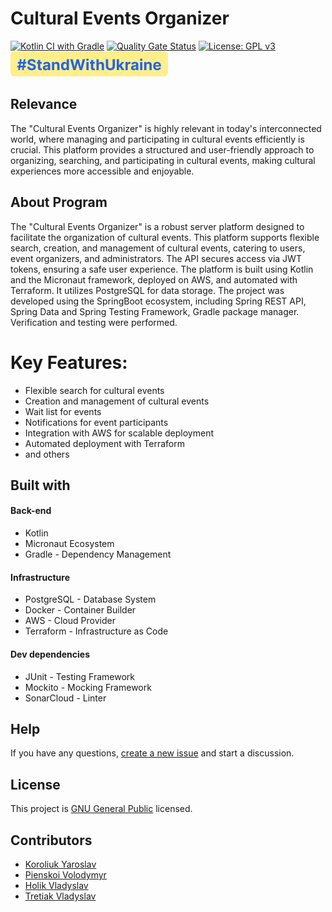 # Cultural Events Organizer

[![Kotlin CI with Gradle](https://github.com/InvictoProjects/cultural-events-organizer/actions/workflows/main.yml/badge.svg)](https://github.com/InvictoProjects/cultural-events-organizer/actions/workflows/main.yml)
[![Quality Gate Status](https://sonarcloud.io/api/project_badges/measure?project=InvictoProjects_cultural-events-organizer&metric=alert_status)](https://sonarcloud.io/summary/new_code?id=InvictoProjects_cultural-events-organizer)
[![License: GPL v3](https://img.shields.io/badge/License-GPLv3-blue.svg)](https://www.gnu.org/licenses/gpl-3.0)
[![Stand With Ukraine](https://raw.githubusercontent.com/vshymanskyy/StandWithUkraine/main/badges/StandWithUkraine.svg)](https://stand-with-ukraine.pp.ua)

## Relevance
The "Cultural Events Organizer" is highly relevant in today's interconnected world, where managing and participating in cultural events efficiently is crucial. This platform provides a structured and user-friendly approach to organizing, searching, and participating in cultural events, making cultural experiences more accessible and enjoyable.

## About Program
The "Cultural Events Organizer" is a robust server platform designed to facilitate the organization of cultural events. This platform supports flexible search, creation, and management of cultural events, catering to users, event organizers, and administrators. The API secures access via JWT tokens, ensuring a safe user experience. The platform is built using Kotlin and the Micronaut framework, deployed on AWS, and automated with Terraform. It utilizes PostgreSQL for data storage.
The project was developed using the SpringBoot ecosystem, including Spring REST API, Spring Data and Spring Testing Framework, Gradle package manager. Verification and testing were performed.

# Key Features:
* Flexible search for cultural events
* Creation and management of cultural events
* Wait list for events
* Notifications for event participants
* Integration with AWS for scalable deployment
* Automated deployment with Terraform
* and others

## Built with
#### Back-end
* Kotlin
* Micronaut Ecosystem
* Gradle - Dependency Management
#### Infrastructure
* PostgreSQL - Database System
* Docker - Container Builder
* AWS - Cloud Provider
* Terraform - Infrastructure as Code
#### Dev dependencies
* JUnit - Testing Framework
* Mockito - Mocking Framework
* SonarCloud - Linter

## Help

If you have any questions, [create a new issue](https://github.com/InvictoProjects/cultural-events-organizer/issues/new/choose) and start a discussion.

## License
This project is [GNU General Public](https://www.gnu.org/licenses/gpl-3.0) licensed.

## Contributors
- [Koroliuk Yaroslav](https://github.com/Koroliuk)
- [Pienskoi Volodymyr](https://github.com/Pienskoi)
- [Holik Vladyslav](https://github.com/VladyslavHolik)
- [Tretiak Vladyslav](https://github.com/Proxima-C)
